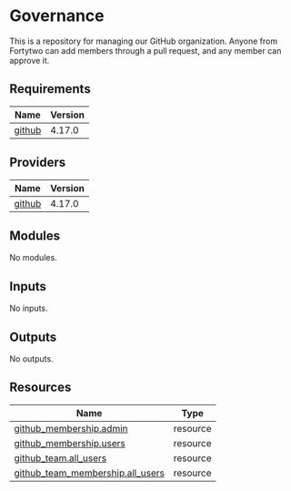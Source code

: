 <!-- BEGIN_TF_DOCS -->
# Governance

This is a repository for managing our GitHub organization. Anyone from Fortytwo can add members through a pull request, and any member can approve it.

## Requirements

| Name | Version |
|------|---------|
| <a name="requirement_github"></a> [github](#requirement\_github) | 4.17.0 |

## Providers

| Name | Version |
|------|---------|
| <a name="provider_github"></a> [github](#provider\_github) | 4.17.0 |

## Modules

No modules.

## Inputs

No inputs.

## Outputs

No outputs.

## Resources

| Name | Type |
|------|------|
| [github_membership.admin](https://registry.terraform.io/providers/integrations/github/4.17.0/docs/resources/membership) | resource |
| [github_membership.users](https://registry.terraform.io/providers/integrations/github/4.17.0/docs/resources/membership) | resource |
| [github_team.all_users](https://registry.terraform.io/providers/integrations/github/4.17.0/docs/resources/team) | resource |
| [github_team_membership.all_users](https://registry.terraform.io/providers/integrations/github/4.17.0/docs/resources/team_membership) | resource |
<!-- END_TF_DOCS -->